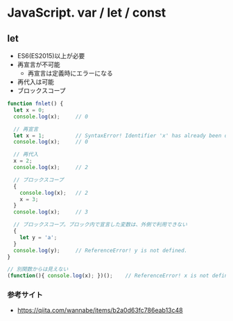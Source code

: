 # JavaScript. var / let / const

## let
* ES6(ES2015)以上が必要
* 再宣言が不可能
  * 再宣言は定義時にエラーになる
* 再代入は可能
* ブロックスコープ

```javascript
function fnlet() {
  let x = 0;
  console.log(x);     // 0

  // 再宣言
  let x = 1;          // SyntaxError! Identifier 'x' has already been declared.
  console.log(x);     // 0

  // 再代入
  x = 2;
  console.log(x);     // 2

  // ブロックスコープ
  {
    console.log(x);   // 2
    x = 3;
  }
  console.log(x);     // 3

  // ブロックスコープ。ブロック内で宣言した変数は、外側で利用できない
  {
    let y = 'a';
  }
  console.log(y);     // ReferenceError! y is not defined.
}

// 別関数からは見えない
(function(){ console.log(x); })();    // ReferenceError! x is not defined.
```

### 参考サイト
* https://qiita.com/wannabe/items/b2a0d63fc786eab13c48
